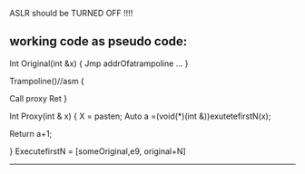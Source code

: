 ASLR should be TURNED OFF !!!!

working code as pseudo code:
-----------------------------------------------------------------


Int Original(int &x)
{
Jmp addrOfatrampoline
...
}

Trampoline()//asm
{

Call proxy
Ret
}

Int Proxy(int & x)
{
X = pasten;
Auto a =(void(*)(int &))exutetefirstN(x);


Return a+1;

}
ExecutefirstN = [someOriginal,e9, original+N]

---------------------------------------------------------------------
